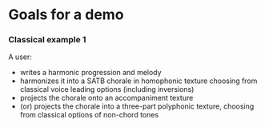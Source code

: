 # Goals for a demo

### Classical example 1

A user:

* writes a harmonic progression and melody
* harmonizes it into a SATB chorale in homophonic texture choosing from classical voice leading options \(including inversions\)
* projects the chorale onto an accompaniment texture
* \(or\) projects the chorale into a three-part polyphonic texture, choosing from classical options of non-chord tones




